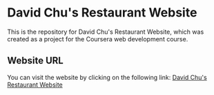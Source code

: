 # David Chu's Restaurant Website

This is the repository for David Chu's Restaurant Website, which was created as a project for the Coursera web development course.

## Website URL

You can visit the website by clicking on the following link: [David Chu's Restaurant Website](https://tanvi-chaudhari.github.io/DavidChu-sWebsite.github.io/)
